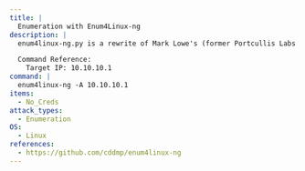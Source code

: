 ```yaml
---
title: |
  Enumeration with Enum4Linux-ng
description: |
  enum4linux-ng.py is a rewrite of Mark Lowe's (former Portcullis Labs now Cisco CX Security Labs) enum4linux.pl, a tool for enumerating information from Windows and Samba systems, aimed for security professionals and CTF players. The tool is mainly a wrapper around the Samba tools nmblookup, net, rpcclient and smbclient.

  Command Reference:
  	Target IP: 10.10.10.1
command: |
  enum4linux-ng -A 10.10.10.1
items:
  - No_Creds
attack_types:
  - Enumeration
OS:
  - Linux
references:
  - https://github.com/cddmp/enum4linux-ng
---
```

